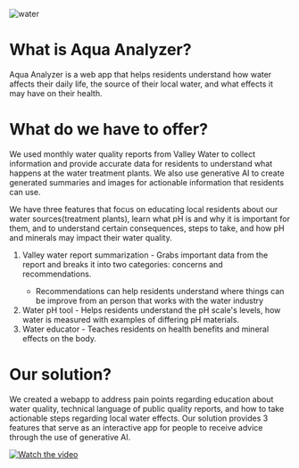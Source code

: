![water](https://github.com/user-attachments/assets/ecb15a19-b5cf-43f6-9d57-5fb40142f8b8)
<h1>What is Aqua Analyzer?</h1>
<p>Aqua Analyzer is a web app that helps residents understand how water affects their daily life, the source of their local water, and what effects it may have on their health.

<h1>What do we have to offer?</h1>
  We used monthly water quality reports from Valley Water to collect information and provide accurate data for residents to understand what happens at the water treatment plants. We also use generative AI to create generated summaries and images for actionable information that residents can use. </p>
<p>We have three features that focus on educating local residents about our water sources(treatment plants), learn what pH is and why it is important for them, and to understand certain consequences, steps to take, and how pH and minerals may impact their water quality.</p>
<ol>
  <li>Valley water report summarization - Grabs important data from the report and breaks it into two categories: concerns and recommendations.</li>
  <ul>
    <li>Recommendations can help residents understand where things can be improve from an person that works with the water industry</li>
  </ul>
  <li>Water pH tool - Helps residents understand the pH scale's levels, how water is measured with examples of differing pH materials.</li>
  <li>Water educator - Teaches residents on health benefits and mineral effects on the body.</li>
</ol>

<h1>Our solution?</h1>
<p>We created a webapp to address pain points regarding education about water quality, technical language of public quality reports, and how to take actionable steps regarding local water effects. Our solution provides 3 features that serve as an interactive app for people to receive advice through the use of generative AI.</p>

[![Watch the video](https://img.youtube.com/vi/eC3y3VMIhj4/hqdefault.jpg)](https://www.youtube.com/watch?v=eC3y3VMIhj4)
